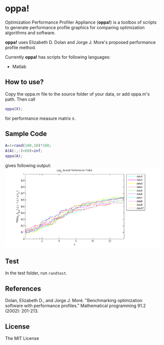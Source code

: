 oppa!
====

Optimization Performance Profiler Appliance (**oppa!**) is a toolbox of scripts to generate performance profile graphics for comparing optimization algorithms and software.

**oppa!** uses Elizabeth D. Dolan and Jorge J. More's proposed performance profile method.

Currently **oppa!** has scripts for following languages:

- Matlab

## How to use?

Copy the oppa.m file to the source folder of your data, or add oppa.m's path. Then call
```matlab
oppa(X);
```
for performance measure matrix `X`.

## Sample Code
```matlab
A=1+rand(100,10)*100;
A(A(:,:)>60)=inf;
oppa(A);
```
gives
following output:
![output](https://raw.githubusercontent.com/sertalpbilal/oppa/master/images/oppa_output.png)

## Test

In the test folder, run
`randtest`.

## References
Dolan, Elizabeth D., and Jorge J. Moré. "Benchmarking optimization software with performance profiles." Mathematical programming 91.2 (2002): 201-213.

## License
The MIT License 

